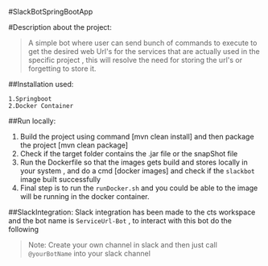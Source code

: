 #SlackBotSpringBootApp

#Description about the project:
>A simple bot where user can send bunch of commands to execute to get the desired web Url's for the services that are actually used in the
specific project , this will resolve the need for storing the url's or forgetting to store it.

##Installation used:
```
1.Springboot
2.Docker Container
```

##Run locally: 
1. Build the project using command [mvn clean install] and then package the project [mvn clean package]
2. Check if the target folder contains the .jar file or the snapShot file
3. Run the Dockerfile so that the images gets build and stores locally in your system , and do a cmd [docker images] and check if the `slackbot` image built successfully
4. Final step is to run the `runDocker.sh` and you could be able to the image will be running in the docker container.

##SlackIntegration:
Slack integration has been made to the cts workspace and the bot name is `ServiceUrl-Bot` , to 
interact with this bot do the following 

>Note: Create your own channel in slack and then just call `@yourBotName` into your slack channel

